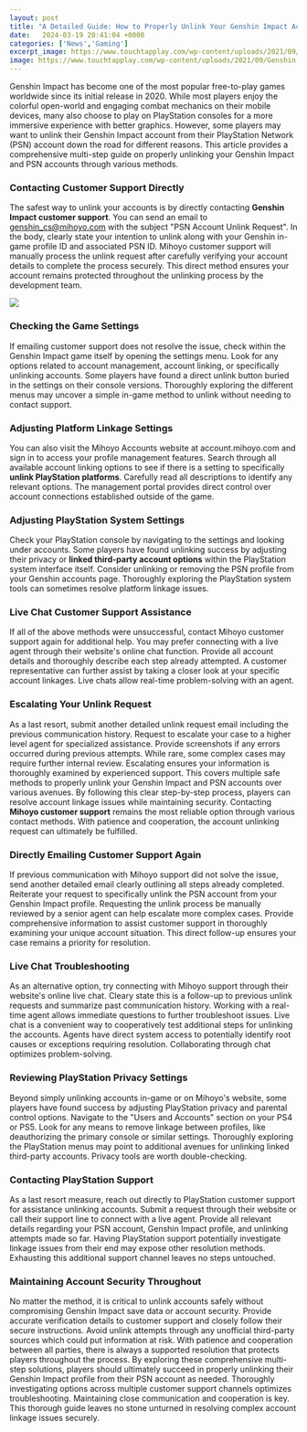 ```yaml
---
layout: post
title: "A Detailed Guide: How to Properly Unlink Your Genshin Impact Account from PlayStation"
date:   2024-03-19 20:41:04 +0000
categories: ['News','Gaming']
excerpt_image: https://www.touchtapplay.com/wp-content/uploads/2021/09/Genshin-PS5.jpg?resize=640%2C362
image: https://www.touchtapplay.com/wp-content/uploads/2021/09/Genshin-PS5.jpg?resize=640%2C362
---
```


Genshin Impact has become one of the most popular free-to-play games worldwide since its initial release in 2020. While most players enjoy the colorful open-world and engaging combat mechanics on their mobile devices, many also choose to play on PlayStation consoles for a more immersive experience with better graphics. However, some players may want to unlink their Genshin Impact account from their PlayStation Network (PSN) account down the road for different reasons. This article provides a comprehensive multi-step guide on properly unlinking your Genshin Impact and PSN accounts through various methods.
### Contacting Customer Support Directly
The safest way to unlink your accounts is by directly contacting **Genshin Impact customer support**. You can send an email to genshin_cs@mihoyo.com with the subject "PSN Account Unlink Request". In the body, clearly state your intention to unlink along with your Genshin in-game profile ID and associated PSN ID. Mihoyo customer support will manually process the unlink request after carefully verifying your account details to complete the process securely. This direct method ensures your account remains protected throughout the unlinking process by the development team. 

![](https://www.touchtapplay.com/wp-content/uploads/2021/09/Genshin-PS5.jpg?resize=640%2C362)
### Checking the Game Settings
If emailing customer support does not resolve the issue, check within the Genshin Impact game itself by opening the settings menu. Look for any options related to account management, account linking, or specifically unlinking accounts. Some players have found a direct unlink button buried in the settings on their console versions. Thoroughly exploring the different menus may uncover a simple in-game method to unlink without needing to contact support. 
### Adjusting Platform Linkage Settings
You can also visit the Mihoyo Accounts website at account.mihoyo.com and sign in to access your profile management features. Search through all available account linking options to see if there is a setting to specifically **unlink PlayStation platforms**. Carefully read all descriptions to identify any relevant options. The management portal provides direct control over account connections established outside of the game.
### Adjusting PlayStation System Settings 
Check your PlayStation console by navigating to the settings and looking under accounts. Some players have found unlinking success by adjusting their privacy or **linked third-party account options** within the PlayStation system interface itself. Consider unlinking or removing the PSN profile from your Genshin accounts page. Thoroughly exploring the PlayStation system tools can sometimes resolve platform linkage issues.
### Live Chat Customer Support Assistance 
If all of the above methods were unsuccessful, contact Mihoyo customer support again for additional help. You may prefer connecting with a live agent through their website's online chat function. Provide all account details and thoroughly describe each step already attempted. A customer representative can further assist by taking a closer look at your specific account linkages. Live chats allow real-time problem-solving with an agent.
### Escalating Your Unlink Request
As a last resort, submit another detailed unlink request email including the previous communication history. Request to escalate your case to a higher level agent for specialized assistance. Provide screenshots if any errors occurred during previous attempts. While rare, some complex cases may require further internal review. Escalating ensures your information is thoroughly examined by experienced support.
This covers multiple safe methods to properly unlink your Genshin Impact and PSN accounts over various avenues. By following this clear step-by-step process, players can resolve account linkage issues while maintaining security. Contacting **Mihoyo customer support** remains the most reliable option through various contact methods. With patience and cooperation, the account unlinking request can ultimately be fulfilled.
### Directly Emailing Customer Support Again 
If previous communication with Mihoyo support did not solve the issue, send another detailed email clearly outlining all steps already completed. Reiterate your request to specifically unlink the PSN account from your Genshin Impact profile. Requesting the unlink process be manually reviewed by a senior agent can help escalate more complex cases. Provide comprehensive information to assist customer support in thoroughly examining your unique account situation. This direct follow-up ensures your case remains a priority for resolution.
### Live Chat Troubleshooting 
As an alternative option, try connecting with Mihoyo support through their website's online live chat. Cleary state this is a follow-up to previous unlink requests and summarize past communication history. Working with a real-time agent allows immediate questions to further troubleshoot issues. Live chat is a convenient way to cooperatively test additional steps for unlinking the accounts. Agents have direct system access to potentially identify root causes or exceptions requiring resolution. Collaborating through chat optimizes problem-solving.  
### Reviewing PlayStation Privacy Settings
Beyond simply unlinking accounts in-game or on Mihoyo's website, some players have found success by adjusting PlayStation privacy and parental control options. Navigate to the "Users and Accounts" section on your PS4 or PS5. Look for any means to remove linkage between profiles, like deauthorizing the primary console or similar settings. Thoroughly exploring the PlayStation menus may point to additional avenues for unlinking linked third-party accounts. Privacy tools are worth double-checking.
### Contacting PlayStation Support 
As a last resort measure, reach out directly to PlayStation customer support for assistance unlinking accounts. Submit a request through their website or call their support line to connect with a live agent. Provide all relevant details regarding your PSN account, Genshin Impact profile, and unlinking attempts made so far. Having PlayStation support potentially investigate linkage issues from their end may expose other resolution methods. Exhausting this additional support channel leaves no steps untouched.
### Maintaining Account Security Throughout 
No matter the method, it is critical to unlink accounts safely without compromising Genshin Impact save data or account security. Provide accurate verification details to customer support and closely follow their secure instructions. Avoid unlink attempts through any unofficial third-party sources which could put information at risk. With patience and cooperation between all parties, there is always a supported resolution that protects players throughout the process.
By exploring these comprehensive multi-step solutions, players should ultimately succeed in properly unlinking their Genshin Impact profile from their PSN account as needed. Thoroughly investigating options across multiple customer support channels optimizes troubleshooting. Maintaining close communication and cooperation is key. This thorough guide leaves no stone unturned in resolving complex account linkage issues securely.